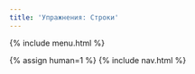 ```yaml
---
title: 'Упражнения: Строки'
---
```


{% include menu.html %}

{% assign human=1 %}
{% include nav.html %}
